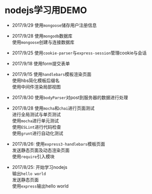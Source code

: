 # nodejs学习用DEMO

* 2017/9/29
使用`mongoose`储存用户注册信息  

* 2017/9/28
使用`mongodb`数据库  
使用`mongoose`创建与连接数据库  

* 2017/9/25
使用`cookie-parser`与`express-session`管理cookie与会话  

* 2017/9/18
使用form提交表单  

* 2017/9/15
使用`handlebars`模板渲染页面  
使用hbs简化模板后缀名  
使用中间件渲染局部视图  

* 2017/8/30
使用`bodyParser`对post到服务器的数据进行处理  

* 2017/8/28
使用`mocha`和`chai`进行页面测试  
进行全局测试与单页测试  
使用`mocha`进行单元测试  
使用`ESLint`进行代码检查  
使用`grunt`进行自动化测试  

* 2017/8/26:
使用`express3-handlebars`模板页面  
发送静态页面及动态渲染页面  
使用`require`引入模块  

* 2017/8/25:
开始学习nodejs  
输出`hello world`  
发送静态页面  
使用`express`输出hello world  